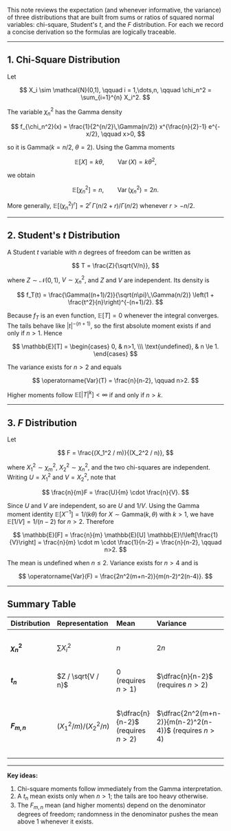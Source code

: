 ﻿This note reviews the expectation (and whenever informative, the variance) of three distributions that are built from sums or ratios of squared normal variables: chi-square, Student's $t$, and the $F$ distribution. For each we record a concise derivation so the formulas are logically traceable.

---

## 1. Chi-Square Distribution

Let

$$
X_i \sim \mathcal{N}(0,1), \qquad i = 1,\dots,n, \qquad \chi_n^2 = \sum_{i=1}^{n} X_i^2.
$$

The variable $\chi_n^2$ has the Gamma density

$$
f_{\chi_n^2}(x) = \frac{1}{2^{n/2}\,\Gamma(n/2)} x^{\frac{n}{2}-1} e^{-x/2}, \qquad x>0,
$$

so it is $\mathrm{Gamma}(k=n/2,\;\theta=2)$. Using the Gamma moments

$$
\mathbb{E}[X] = k\theta, \qquad \operatorname{Var}(X) = k\theta^2,
$$

we obtain

$$
\mathbb{E}[\chi_n^2] = n, \qquad \operatorname{Var}(\chi_n^2) = 2n.
$$

More generally, $\mathbb{E}[(\chi_n^2)^r] = 2^r\,\Gamma(n/2 + r)/\Gamma(n/2)$ whenever $r > -n/2$.

---

## 2. Student's $t$ Distribution

A Student $t$ variable with $n$ degrees of freedom can be written as

$$
T = \frac{Z}{\sqrt{V/n}},
$$

where $Z \sim \mathcal{N}(0,1)$, $V \sim \chi_n^2$, and $Z$ and $V$ are independent. Its density is

$$
f_T(t) = \frac{\Gamma((n+1)/2)}{\sqrt{n\pi}\,\Gamma(n/2)} \left(1 + \frac{t^2}{n}\right)^{-(n+1)/2}.
$$

Because $f_T$ is an even function, $\mathbb{E}[T] = 0$ whenever the integral converges. The tails behave like $|t|^{-(n+1)}$, so the first absolute moment exists if and only if $n>1$. Hence

$$
\mathbb{E}[T] = \begin{cases}
0, & n>1, \\\
\text{undefined}, & n \le 1.
\end{cases}
$$

The variance exists for $n>2$ and equals

$$
\operatorname{Var}(T) = \frac{n}{n-2}, \qquad n>2.
$$

Higher moments follow $\mathbb{E}[|T|^k] < \infty$ if and only if $n>k$.

---

## 3. $F$ Distribution

Let

$$
F = \frac{(X_1^2 / m)}{(X_2^2 / n)},
$$

where $X_1^2 \sim \chi_m^2$, $X_2^2 \sim \chi_n^2$, and the two chi-squares are independent. Writing $U = X_1^2$ and $V = X_2^2$, note that

$$
\frac{n}{m}F = \frac{U}{m} \cdot \frac{n}{V}.
$$

Since $U$ and $V$ are independent, so are $U$ and $1/V$. Using the Gamma moment identity $\mathbb{E}[X^{-1}] = 1/(k\theta)$ for $X \sim \mathrm{Gamma}(k,\theta)$ with $k>1$, we have $\mathbb{E}[1/V] = 1/(n-2)$ for $n>2$. Therefore

$$
\mathbb{E}[F] = \frac{n}{m} \mathbb{E}[U] \mathbb{E}\!\left[\frac{1}{V}\right] = \frac{n}{m} \cdot m \cdot \frac{1}{n-2} = \frac{n}{n-2}, \qquad n>2.
$$

The mean is undefined when $n \le 2$. Variance exists for $n>4$ and is

$$
\operatorname{Var}(F) = \frac{2n^2(m+n-2)}{m(n-2)^2(n-4)}.
$$

---

## Summary Table

| Distribution | Representation | Mean | Variance | Notes |
|:-------------|:---------------|:-----|:---------|:------|
| **$\chi_n^2$** | $\sum X_i^2$ | $n$ | $2n$ | All moments finite (Gamma family). |
| **$t_n$** | $Z / \sqrt{V / n}$ | $0$ (requires $n>1$) | $\dfrac{n}{n-2}$ (requires $n>2$) | $\mathbb{E}[|T|^k] < \infty$ iff $n>k$. |
| **$F_{m,n}$** | $(X_1^2/m)/(X_2^2/n)$ | $\dfrac{n}{n-2}$ (requires $n>2$) | $\dfrac{2n^2(m+n-2)}{m(n-2)^2(n-4)}$ (requires $n>4$) | Mean undefined for $n \le 2$; higher moments demand larger $n$. |

---

**Key ideas:**

1. Chi-square moments follow immediately from the Gamma interpretation.
2. A $t_n$ mean exists only when $n>1$; the tails are too heavy otherwise.
3. The $F_{m,n}$ mean (and higher moments) depend on the denominator degrees of freedom; randomness in the denominator pushes the mean above $1$ whenever it exists.